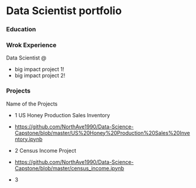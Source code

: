 # Data Scientist portfolio

### Education


### Wrok Experience
Data Scientist @ 
- big impact project 1!
- big impact project 2!

### Projects
Name of the Projects
- 1 US Honey Production Sales Inventory
- https://github.com/NorthAve1990/Data-Science-Capstone/blob/master/US%20Honey%20Production%20Sales%20Inventory.ipynb

- 2 Census Income Project
- https://github.com/NorthAve1990/Data-Science-Capstone/blob/master/census_income.ipynb

- 3
